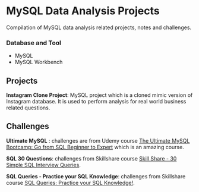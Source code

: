 # MySQL Data Analysis Projects
Compilation of MySQL data analysis related projects, notes and challenges.

### Database and Tool
+ MySQL
+ MySQL Workbench

## Projects
**Instagram Clone Project**: MySQL project which is a cloned mimic version of Instagram database. It is used to perform analysis for real world business related questions.

## Challenges
**Ultimate MySQL** : challenges are from Udemy course [The Ultimate MySQL Bootcamp: Go from SQL Beginner to Expert](https://www.udemy.com/course/the-ultimate-mysql-bootcamp-go-from-sql-beginner-to-expert/) which is an amazing course.

**SQL 30 Questions**: challenges from Skillshare course [Skill Share - 30 Simple SQL Interview Queries](https://www.skillshare.com/classes/SQL-Interview-30-Simple-SQL-Interview-Queries-in-2019/809081836).

**SQL Queries - Practice your SQL Knowledge**: challenges from Skillshare course [SQL Queries: Practice your SQL Knowledge!](https://www.skillshare.com/classes/SQL-Queries-Practice-your-SQL-Knowledge/465058562).